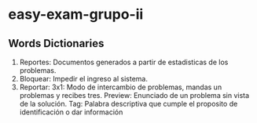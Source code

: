 # easy-exam-grupo-ii

## Words Dictionaries

1. Reportes: Documentos generados a partir de estadisticas de los problemas.
2. Bloquear: Impedir el ingreso al sistema.
3. Reportar: 
3x1: Modo de intercambio de problemas, mandas un problemas y recibes tres.
Preview: Enunciado de un problema sin vista de la solución.
Tag: Palabra descriptiva que cumple el proposito de identificación o dar información
